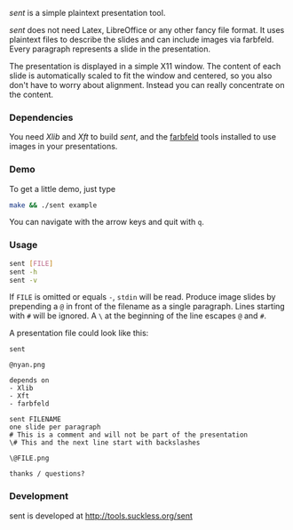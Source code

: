 _sent_ is a simple plaintext presentation tool.

_sent_ does not need Latex, LibreOffice or any other fancy file format.
It uses plaintext files to describe the slides and can include images via farbfeld.
Every paragraph represents a slide in the presentation.

The presentation is displayed in a simple X11 window.
The content of each slide is automatically scaled to fit the window and centered,
so you also don't have to worry about alignment.
Instead you can really concentrate on the content.

### Dependencies

You need _Xlib_ and _Xft_ to build _sent_,
and the [farbfeld][0] tools installed to use images in your presentations.

### Demo

To get a little demo, just type

```bash
make && ./sent example
```

You can navigate with the arrow keys and quit with `q`.


### Usage

```bash
sent [FILE]
sent -h
sent -v
```

If `FILE` is omitted or equals `-`, `stdin` will be read.
Produce image slides by prepending a `@` in front of the filename as a single paragraph.
Lines starting with `#` will be ignored.
A `\` at the beginning of the line escapes `@` and `#`.

A presentation file could look like this:

```sent
sent

@nyan.png

depends on
- Xlib
- Xft
- farbfeld

sent FILENAME
one slide per paragraph
# This is a comment and will not be part of the presentation
\# This and the next line start with backslashes

\@FILE.png

thanks / questions?
```

### Development

sent is developed at <http://tools.suckless.org/sent>


[0]: http://tools.suckless.org/farbfeld/

